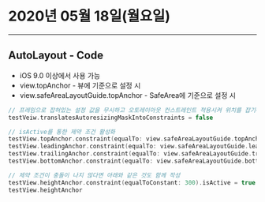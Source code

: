 # 2020년 05월 18일(월요일)

-----

## AutoLayout - Code

* iOS 9.0 이상에서 사용 가능
* view.topAnchor - 뷰에 기준으로 설정 시
* view.safeAreaLayoutGuide.topAnchor - SafeArea에 기준으로 설정 시

```swift
// 프레임으로 잡혀있는 설정 값을 무시하고 오토레이아웃 컨스트레인트 적용시켜 위치를 잡기위한 설정
testVeiw.translatesAutoresizingMaskIntoConstraints = false

// isActive를 통한 제약 조건 활성화
testView.topAnchor.constraint(equalTo: view.safeAreaLayoutGuide.topAnchor, constant: 30).isActive = true
testView.leadingAnchor.constraint(equalTo: view.safeAreaLayoutGuide.leadingAnchor, constant: 30).isActive = true
testView.trailingAnchor.constraint(equalTo: view.safeAreaLayoutGuide.trailingAnchor, constant: 30).isActive = true
testView.bottomAnchor.constraint(equalTo: view.safeAreaLayoutGuide.bottomAnchor, constant: 30).isActive = true

// 제약 조건이 충돌이 나지 않다면 아래와 같은 것도 함께 작성
testView.heightAnchor.constraint(equalToConstant: 300).isActive = true
testView.heightAnchor
```

